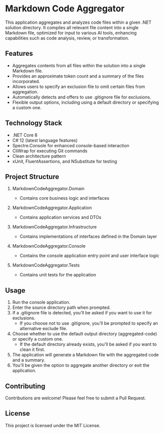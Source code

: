 # Markdown Code Aggregator

This application aggregates and analyzes code files within a given .NET solution directory. It compiles all relevant file content into a single Markdown file, optimized for input to various AI tools, enhancing capabilities such as code analysis, review, or transformation.

## Features

- Aggregates contents from all files within the solution into a single Markdown file.
- Provides an approximate token count and a summary of the files incorporated.
- Allows users to specify an exclusion file to omit certain files from aggregation.
- Automatically detects and offers to use .gitignore file for exclusions.
- Flexible output options, including using a default directory or specifying a custom one.

## Technology Stack

- .NET Core 8
- C# 12 (latest language features)
- Spectre.Console for enhanced console-based interaction
- CliWrap for executing Git commands
- Clean architecture pattern
- xUnit, FluentAssertions, and NSubstitute for testing

## Project Structure

1. MarkdownCodeAggregator.Domain
   - Contains core business logic and interfaces

2. MarkdownCodeAggregator.Application
   - Contains application services and DTOs

3. MarkdownCodeAggregator.Infrastructure
   - Contains implementations of interfaces defined in the Domain layer

4. MarkdownCodeAggregator.Console
   - Contains the console application entry point and user interface logic

5. MarkdownCodeAggregator.Tests
   - Contains unit tests for the application

## Usage

1. Run the console application.
2. Enter the source directory path when prompted.
3. If a .gitignore file is detected, you'll be asked if you want to use it for exclusions.
   - If you choose not to use .gitignore, you'll be prompted to specify an alternative exclude file.
4. Choose whether to use the default output directory (aggregated-code) or specify a custom one.
   - If the default directory already exists, you'll be asked if you want to clean it first.
5. The application will generate a Markdown file with the aggregated code and a summary.
6. You'll be given the option to aggregate another directory or exit the application.

## Contributing

Contributions are welcome! Please feel free to submit a Pull Request.

## License

This project is licensed under the MIT License.